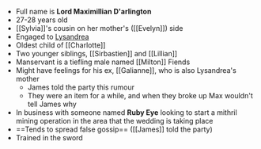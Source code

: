 - Full name is **Lord Maximillian D'arlington**
- 27-28 years old
- [[Sylvia]]'s cousin on her mother's ([[Evelyn]]) side
- Engaged to [Lysandrea](NPCs/Living/Lysandrea.md)
- Oldest child of [[Charlotte]]
- Two younger siblings, [[Sirbastien]] and [[Lillian]]
- Manservant is a tiefling male named [[Milton]] Fiends
- Might have feelings for his ex, [[Galianne]], who is also Lysandrea's mother
	- James told the party this rumour
	- They were an item for a while, and when they broke up Max wouldn't tell James why
- In business with someone named **Ruby Eye** looking to start a mithril mining operation in the area that the wedding is taking place
- ==Tends to spread false gossip== ([[James]] told the party)
- Trained in the sword